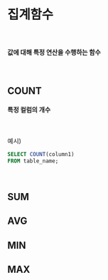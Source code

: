 # 집계함수
<br>

#### 값에 대해 특정 연산을 수행하는 함수
<br>

## **COUNT**
#### 특정 컬럼의 개수

<br>

예시)
```sql
SELECT COUNT(column1)
FROM table_name;
```

<br>

## **SUM**
####


## **AVG**
####


## **MIN**
####


## **MAX**
####
